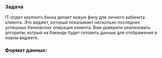 ### Задача
<aside>
IT-отдел крупного банка делает новую фичу для личного кабинета клиента. Это виджет, который показывает несколько последних успешных банковских операция клиента. Вам доверили реализовать алгоритм, котрый на бэкенде будет готовить данные для отображения в новом виджете.
</aside>

### Формат данных: